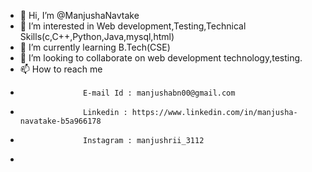 - 👋 Hi, I’m @ManjushaNavtake
- 👀 I’m interested in Web development,Testing,Technical Skills(c,C++,Python,Java,mysql,html)
- 🌱 I’m currently learning B.Tech(CSE)
- 💞️ I’m looking to collaborate on web development technology,testing.
- 📫 How to reach me 
-                   E-mail Id : manjushabn00@gmail.com
-                   Linkedin : https://www.linkedin.com/in/manjusha-navatake-b5a966178
-                   Instagram : manjushrii_3112
-                   
 
<!---
Manjusha Navtake/Manjusha Navtake is a ✨ special ✨ repository because its `README.md` (this file) appears on your GitHub profile.
You can click the Preview link to take a look at your changes.
--->
